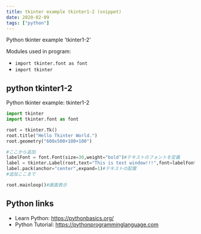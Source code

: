 ```yaml
---
title: tkinter example tkinter1-2 (snippet)
date: 2020-02-09
tags: ["python"]
---
```

Python tkinter example 'tkinter1-2'


Modules used in program: 
* `import tkinter.font as font`
* `import tkinter`

## python tkinter1-2

Python tkinter example: tkinter1-2

```python
import tkinter
import tkinter.font as font

root = tkinter.Tk()
root.title("Hello Tkinter World.")
root.geometry("600x500+100+100")

#ここから追加
labelFont = font.Font(size=30,weight="bold")#テキストのフォントを定義
label = tkinter.Label(root,text="This is test window!!!",font=labelFont)#表示するテキストの定義
label.pack(anchor="center",expand=1)#テキストの配置
#追加ここまで

root.mainloop()#画面表示

```

## Python links

- Learn Python: https://pythonbasics.org/
- Python Tutorial: https://pythonprogramminglanguage.com
